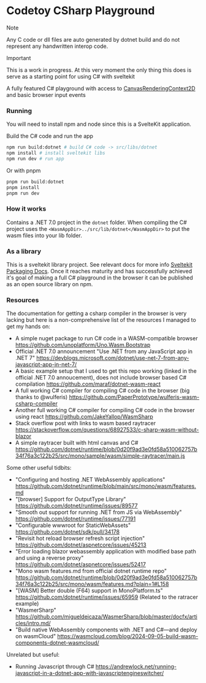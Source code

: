 # Codetoy CSharp Playground

> [!NOTE]
> Any C code or dll files are auto generated by dotnet build and do not represent any handwritten interop code.

> [!IMPORTANT]
> This is a work in progress. At this very moment the only thing this does is serve as a starting point for using C# with sveltekit

A fully featured C# playground with access to [CanvasRenderingContext2D](https://developer.mozilla.org/en-US/docs/Web/API/CanvasRenderingContext2D) and basic browser input events

### Running

You will need to install npm and node since this is a SvelteKit application.

Build the C# code and run the app

```sh
npm run build:dotnet # build C# code -> src/libs/dotnet
npm install # install sveltekit libs
npm run dev # run app
```

Or with pnpm

```sh
pnpm run build:dotnet
pnpm install
pnpm run dev
```

### How it works

Contains a .NET 7.0 project in the `dotnet` folder. When compiling the C# project uses the `<WasmAppDir>../src/lib/dotnet</WasmAppDir>` to put the wasm files into your lib folder.

### As a library

This is a sveltekit library project. See relevant docs for more info [Sveltekit Packaging Docs](https://svelte.dev/docs/kit/packaging). Once it reaches maturity and has successfully achieved it's goal of making a full C# playground in the browser it can be published as an open source library on npm.

### Resources

The documentation for getting a csharp compiler in the browser is very lacking but here is a non-comprehensive list of the resources I managed to get my hands on:

- A simple nuget package to run C# code in a WASM-compatible browser https://github.com/unoplatform/Uno.Wasm.Bootstrap
- Official .NET 7.0 announcement "Use .NET from any JavaScript app in .NET 7" https://devblogs.microsoft.com/dotnet/use-net-7-from-any-javascript-app-in-net-7/
- A basic example setup that I used to get this repo working (linked in the official .NET 7.0 annoucement), does not include browser based C# compilation https://github.com/maraf/dotnet-wasm-react
- A full working C# compiler for compiling C# code in the browser (big thanks to @wulferis) https://github.com/PaperPrototype/wulferis-wasm-csharp-compiler
- Another full working C# compiler for compiling C# code in the browser using react https://github.com/JakeYallop/WasmSharp
- Stack overflow post with links to wasm based raytracer https://stackoverflow.com/questions/68927533/c-sharp-wasm-without-blazor
- A simple raytracer built with html canvas and C# https://github.com/dotnet/runtime/blob/0d20f9ad3e0fd58a510062757b34f76a3c122b25/src/mono/sample/wasm/simple-raytracer/main.js

Some other useful tidbits:

- "Configuring and hosting .NET WebAssembly applications" https://github.com/dotnet/runtime/blob/main/src/mono/wasm/features.md
- "[browser] Support for OutputType Library" https://github.com/dotnet/runtime/issues/89577
- "Smooth out support for running .NET from JS via WebAssembly" https://github.com/dotnet/runtime/issues/77191
- "Configurable wwwroot for StaticWebAssets" https://github.com/dotnet/sdk/pull/34178
- "Revisit hot reload browser refresh script injection" https://github.com/dotnet/aspnetcore/issues/45213
- "Error loading blazor webassembly application with modified base path and using a reverse proxy" https://github.com/dotnet/aspnetcore/issues/52417
- "Mono wasm features.md from official dotnet runtime repo" https://github.com/dotnet/runtime/blob/0d20f9ad3e0fd58a510062757b34f76a3c122b25/src/mono/wasm/features.md?plain=1#L158
- "[WASM] Better double (F64) support in MonoPlatform.ts" https://github.com/dotnet/runtime/issues/65959 (Related to the ratracer example)
- "WasmerSharp" https://github.com/migueldeicaza/WasmerSharp/blob/master/docfx/articles/intro.md/
- "Build native WebAssembly components with .NET and C#—and deploy on wasmCloud" https://wasmcloud.com/blog/2024-09-05-build-wasm-components-dotnet-wasmcloud/

Unrelated but useful:

- Running Javascript through C# https://andrewlock.net/running-javascript-in-a-dotnet-app-with-javascriptengineswitcher/
